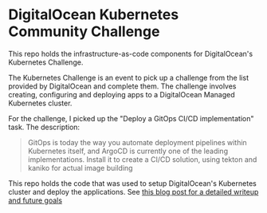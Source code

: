 # DigitalOcean Kubernetes Community Challenge

This repo holds the infrastructure-as-code components for DigitalOcean's Kubernetes Challenge.

The Kubernetes Challenge is an event to pick up a challenge from the list provided by DigitalOcean and complete them. The challenge involves creating, configuring and deploying apps to a DigitalOcean Managed Kubernetes cluster. 

For the challenge, I picked up the "Deploy a GitOps CI/CD implementation" task. The description:

> GitOps is today the way you automate deployment pipelines within Kubernetes itself, and ArgoCD  is currently one of the leading implementations. Install it to create a CI/CD solution, using tekton and kaniko for actual image building

This repo holds the code that was used to setup DigitalOcean's Kubernetes cluster and deploy the applications. See [this blog post for a detailed writeup and future goals](https://sathyasays.com/2021/12/30/digitalocean-kubernetes-challenge-gitops-argo-tekton)